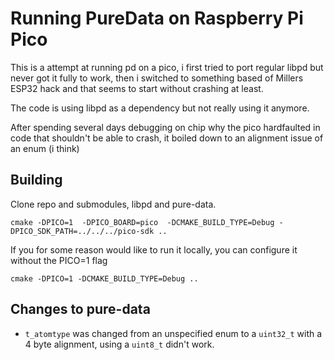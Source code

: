 # Running PureData on Raspberry Pi Pico

This is a attempt at running pd on a pico, i first tried to port regular libpd but never got it fully to work, then i switched to something based of Millers ESP32 hack and that seems to start without crashing at least.

The code is using libpd as a dependency but not really using it anymore.

After spending several days debugging on chip why the pico hardfaulted in code that shouldn't be able to crash, it boiled down to an alignment issue of an enum (i think)



## Building

Clone repo and submodules, libpd and pure-data.

```
cmake -DPICO=1  -DPICO_BOARD=pico  -DCMAKE_BUILD_TYPE=Debug -DPICO_SDK_PATH=../../../pico-sdk ..
```

If you for some reason would like to run it locally, you can configure it without the PICO=1 flag

```
cmake -DPICO=1 -DCMAKE_BUILD_TYPE=Debug ..
```



## Changes to pure-data

* `t_atomtype` was changed from an unspecified enum to a `uint32_t` with a 4 byte alignment, using a `uint8_t` didn't work.

